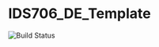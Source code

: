 # IDS706_DE_Template
![Build Status](https://github.com/surpiya19/IDS706_DE_Template/actions/workflows/main.yml/badge.svg?branch=main)


